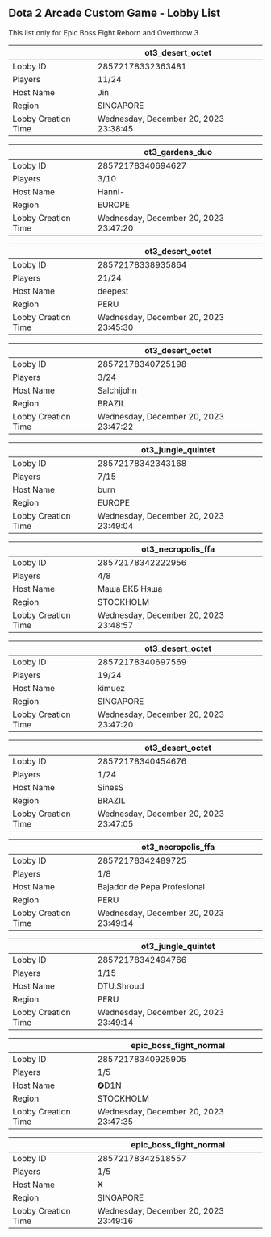 ## Dota 2 Arcade Custom Game - Lobby List

This list only for Epic Boss Fight Reborn and Overthrow 3

|  | ot3_desert_octet |
| ------ | ------ |
| Lobby ID | 28572178332363481 |
| Players | 11/24 |
| Host Name | Jin |
| Region | SINGAPORE |
| Lobby Creation Time | Wednesday, December 20, 2023 23:38:45 |


|  | ot3_gardens_duo |
| ------ | ------ |
| Lobby ID | 28572178340694627 |
| Players | 3/10 |
| Host Name | Hanni- |
| Region | EUROPE |
| Lobby Creation Time | Wednesday, December 20, 2023 23:47:20 |


|  | ot3_desert_octet |
| ------ | ------ |
| Lobby ID | 28572178338935864 |
| Players | 21/24 |
| Host Name | deepest |
| Region | PERU |
| Lobby Creation Time | Wednesday, December 20, 2023 23:45:30 |


|  | ot3_desert_octet |
| ------ | ------ |
| Lobby ID | 28572178340725198 |
| Players | 3/24 |
| Host Name | Salchijohn |
| Region | BRAZIL |
| Lobby Creation Time | Wednesday, December 20, 2023 23:47:22 |


|  | ot3_jungle_quintet |
| ------ | ------ |
| Lobby ID | 28572178342343168 |
| Players | 7/15 |
| Host Name | burn |
| Region | EUROPE |
| Lobby Creation Time | Wednesday, December 20, 2023 23:49:04 |


|  | ot3_necropolis_ffa |
| ------ | ------ |
| Lobby ID | 28572178342222956 |
| Players | 4/8 |
| Host Name | Маша БКБ Няша |
| Region | STOCKHOLM |
| Lobby Creation Time | Wednesday, December 20, 2023 23:48:57 |


|  | ot3_desert_octet |
| ------ | ------ |
| Lobby ID | 28572178340697569 |
| Players | 19/24 |
| Host Name | kimuez |
| Region | SINGAPORE |
| Lobby Creation Time | Wednesday, December 20, 2023 23:47:20 |


|  | ot3_desert_octet |
| ------ | ------ |
| Lobby ID | 28572178340454676 |
| Players | 1/24 |
| Host Name | SinesS |
| Region | BRAZIL |
| Lobby Creation Time | Wednesday, December 20, 2023 23:47:05 |


|  | ot3_necropolis_ffa |
| ------ | ------ |
| Lobby ID | 28572178342489725 |
| Players | 1/8 |
| Host Name | Bajador de Pepa Profesional |
| Region | PERU |
| Lobby Creation Time | Wednesday, December 20, 2023 23:49:14 |


|  | ot3_jungle_quintet |
| ------ | ------ |
| Lobby ID | 28572178342494766 |
| Players | 1/15 |
| Host Name | DTU.Shroud |
| Region | PERU |
| Lobby Creation Time | Wednesday, December 20, 2023 23:49:14 |


|  | epic_boss_fight_normal |
| ------ | ------ |
| Lobby ID | 28572178340925905 |
| Players | 1/5 |
| Host Name | ✪D1N |
| Region | STOCKHOLM |
| Lobby Creation Time | Wednesday, December 20, 2023 23:47:35 |


|  | epic_boss_fight_normal |
| ------ | ------ |
| Lobby ID | 28572178342518557 |
| Players | 1/5 |
| Host Name | Ӿ|₲Ɽł₥ⱤɆ₳₱ɆⱤ̷͔̜̯͓̣̮͐̚͝ͅ |
| Region | SINGAPORE |
| Lobby Creation Time | Wednesday, December 20, 2023 23:49:16 |


